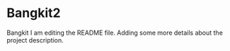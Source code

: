 # Bangkit2
Bangkit
I am editing the README file. Adding some more details about the project description.
